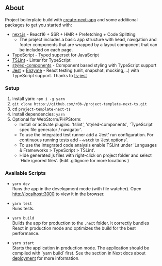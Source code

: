 ## About

Project boilerplate build with [create-next-app](https://open.segment.com/create-next-app) and some additional packages to get you started with:
- [next.js](https://github.com/zeit/next.js/) - React16 + SSR + HMR + Prefetching + Code Splitting
    - The project includes a basic app structure with head, navigation and footer components that are wrapped by a layout component that can be included on each page.
- [TypeScript](https://www.typescriptlang.org) - Typed superset for JavaScript
- [TSLint](https://palantir.github.io/tslint/) - Linter for TypeScript
- [styled-components](https://www.styled-components.com/) - Component based styling with TypeScript support
- [Jest](https://facebook.github.io/jest/) + [Enzyme](http://airbnb.io/enzyme/) - React testing (unit, snapshot, mocking,...) with TypeScript support. Thanks to [ts-jest](https://github.com/kulshekhar/ts-jest)
      
### Setup

1. Install yarn: `npm i -g yarn`
2. `git clone https://github.com/r0b-/project-template-next-ts.git`
3. cd `project-template-next-ts`
4. Install dependencies: `yarn`
5. Optional for WebStorm/PHPStorm:<br> 
    - Install or activate plugins: 'tslint', 'styled-components', 'TypeScript spec file generator / navigator'.
    - To use the integrated test runner add a 'Jest' run configuration. For continuous running tests add `--watch` to 'Jest options'.
    - To use the integrated code analysis enable TSLint under 'Languages & Frameworks > TypeScript > TSLint'.  
    - Hide generated js files with right-click on project folder and select 'Hide ignored files'. (Edit .gitignore for more locations.)

### Available Scripts

- `yarn dev`<br>Runs the app in the development mode (with file watcher).
Open [http://localhost:3000](http://localhost:3000) to view it in the browser.

- `yarn test`<br>Runs tests.

- `yarn build`<br>Builds the app for production to the `.next` folder.
It correctly bundles React in production mode and optimizes the build for the best performance.

- `yarn start`<br>Starts the application in production mode.
The application should be compiled with \`yarn build\` first.
See the section in Next docs about [deployment](https://github.com/zeit/next.js/wiki/Deployment) for more information.
